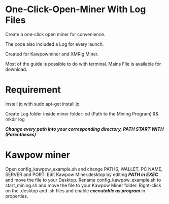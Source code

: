 # One-Click-Open-Miner With Log Files
Create a one-click open miner for convenience.

The code also included a Log for every launch.

Created for Kawpowminer and XMRig Miner.

Most of the guide is possible to do with terminal. Mains File is available for download. 

# Requirement
Install jq with sudo apt-get install jq

Create Log folder inside miner folder: cd (Path to the Mining Program) && mkdir log

***Change every path into your corresponding directory, PATH START WITH (Parentheses)***

# Kawpow miner
Open config_kawpow_example.sh and change PATHS, WALLET, PC NAME, SERVER and PORT.
Edit Kawpow Miner.desktop by editing ***PATH in EXEC*** and move the file to your Desktop.
Rename config_kawpow_example.sh to start_mining.sh and move the file to your Kawpow Miner folder.
Right-click on the .desktop and .sh files and enable ***executable as program*** in properties.


